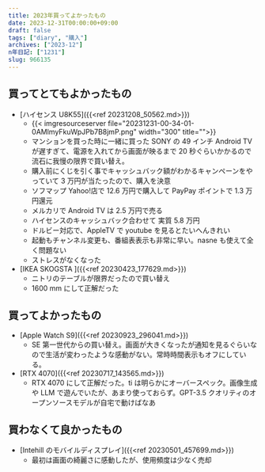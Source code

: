 ```yaml
---
title: 2023年買ってよかったもの
date: 2023-12-31T00:00:00+09:00
draft: false
tags: ["diary", "購入"]
archives: ["2023-12"]
n年日記: ["1231"]
slug: 966135
---
```


## 買ってとてもよかったもの

- [ハイセンス U8K55]({{<ref 20231208_50562.md>}})
  - {{< imgresourceserver file="20231231-00-34-01-0AMlmyFkuWpJPb7B8jmP.png" width="300" title="">}}
  - マンションを買った時に一緒に買った SONY の 49 インチ Android TV が遅すぎて、電源を入れてから画面が映るまで 20 秒ぐらいかかるので流石に我慢の限界で買い替え。
  - 購入前にくじを引く事でキャッシュバック額がわかるキャンペーンをやっていて 3 万円が当たったので、購入を決意
  - ソフマップ Yahoo!店で 12.6 万円で購入して PayPay ポイントで 1.3 万円還元
  - メルカリで Android TV は 2.5 万円で売る
  - ハイセンスのキャッシュバック合わせて 実質 5.8 万円
  - ドルビー対応で、AppleTV で youtube を見るとたいへんきれい
  - 起動もチャンネル変更も、番組表表示も非常に早い。nasne も使えて全く問題ない
  - ストレスがなくなった
- [IKEA SKOGSTA ]({{<ref 20230423_177629.md>}})
  - ニトリのテーブルが限界だったので買い替え
  - 1600 mm にして正解だった

## 買ってよかったもの

- [Apple Watch S9]({{<ref 20230923_296041.md>}})
  - SE 第一世代からの買い替え。画面が大きくなったが通知を見るぐらいなので生活が変わったような感動がない。常時時間表示もオフにしている。
- [RTX 4070]({{<ref 20230717_143565.md>}})
  - RTX 4070 にして正解だった。ti は明らかにオーバースペック。画像生成や LLM で遊んでいたが、あまり使っておらず。GPT-3.5 クオリティのオープンソースモデルが自宅で動けばなあ

## 買わなくて良かったもの

- [Intehill のモバイルディスプレイ]({{<ref 20230501_457699.md>}})
  - 最初は画面の綺麗さに感動したが、使用頻度は少なく売却
